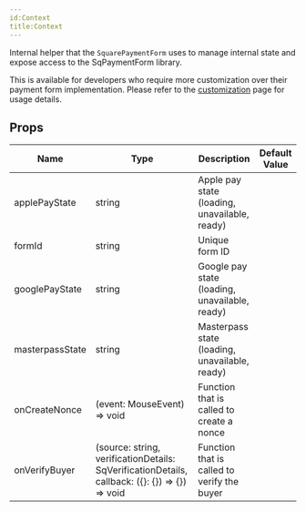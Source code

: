 ```yaml
---
id:Context
title:Context
---
```

Internal helper that the `SquarePaymentForm` uses to manage internal state and expose access to the SqPaymentForm library.

This is available for developers who require more customization over their payment form implementation. Please refer to the
[customization](customization.md) page for usage details.

## Props
|Name|Type|Description|Default Value|
|---|---|---|---|
|applePayState|string|Apple pay state (loading, unavailable, ready)||
|formId|string|Unique form ID||
|googlePayState|string|Google pay state (loading, unavailable, ready)||
|masterpassState|string|Masterpass state (loading, unavailable, ready)||
|onCreateNonce|(event: MouseEvent) => void|Function that is called to create a nonce||
|onVerifyBuyer|(source: string, verificationDetails: SqVerificationDetails, callback: ({}: {}) => {}) => void|Function that is called to verify the buyer||